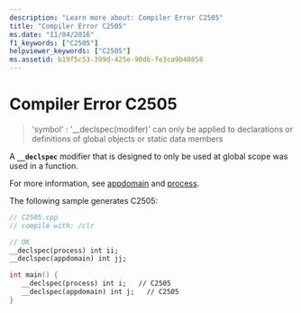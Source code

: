 ```yaml
---
description: "Learn more about: Compiler Error C2505"
title: "Compiler Error C2505"
ms.date: "11/04/2016"
f1_keywords: ["C2505"]
helpviewer_keywords: ["C2505"]
ms.assetid: b19f5c53-399d-425e-90db-fe3ca9b40858
---
```

# Compiler Error C2505

> 'symbol' : '__declspec(modifer)' can only be applied to declarations or definitions of global objects or static data members

A **`__declspec`** modifier that is designed to only be used at global scope was used in a function.

For more information, see [appdomain](../../cpp/appdomain.md) and [process](../../cpp/process.md).

The following sample generates C2505:

```cpp
// C2505.cpp
// compile with: /clr

// OK
__declspec(process) int ii;
__declspec(appdomain) int jj;

int main() {
   __declspec(process) int i;   // C2505
   __declspec(appdomain) int j;   // C2505
}
```

